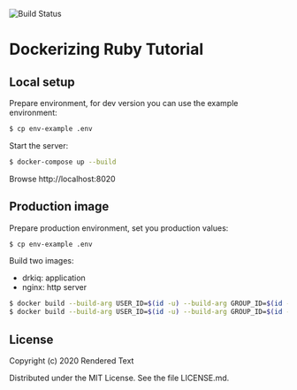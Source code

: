 ![Build Status](https://tomfern.semaphoreci.com/badges/semaphore-demo-ruby-docker.svg)

# Dockerizing Ruby Tutorial

## Local setup

Prepare environment, for dev version you can use the example environment:

```bash
$ cp env-example .env
```

Start the server:

```bash
$ docker-compose up --build
```

Browse http://localhost:8020

## Production image

Prepare production environment, set you production values:

```bash
$ cp env-example .env
```

Build two images:

- drkiq: application
- nginx: http server

```bash
$ docker build --build-arg USER_ID=$(id -u) --build-arg GROUP_ID=$(id -g) -t $DOCKER_USERNAME/dockerizing-ruby-drkiq:latest -f Dockerfile.production .
$ docker build --build-arg USER_ID=$(id -u) --build-arg GROUP_ID=$(id -g) -t $DOCKER_USERNAME/dockerizing-ruby-nginx:latest -f Dockerfile.nginx .
```

## License

Copyright (c) 2020 Rendered Text

Distributed under the MIT License. See the file LICENSE.md.
